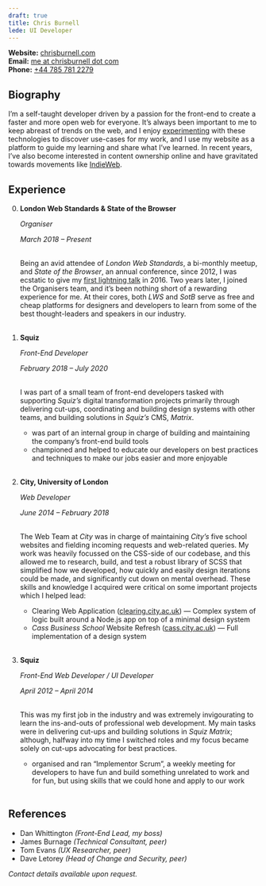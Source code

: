 ```yaml
---
draft: true
title: Chris Burnell
lede: UI Developer
---
```


**Website:** <a href="https://chrisburnell.com/">chrisburnell.com</a>
<br>
**Email:** <a href="mailto:me@chrisburnell.com">me at chrisburnell dot com</a>
<br>
**Phone:** <a href="tel:+447857812279">+44 785 781 2279</a>

## Biography

I’m a self-taught developer driven by a passion for the front-end to create a faster and more open web for everyone. It’s always been important to me to keep abreast of trends on the web, and I enjoy [experimenting](https://codepen.io/chrisburnell) with these technologies to discover use-cases for my work, and I use my website as a platform to guide my learning and share what I’ve learned. In recent years, I’ve also become interested in content ownership online and have gravitated towards movements like [IndieWeb](https://indieweb.org).

## Experience

0. **London Web Standards & State of the Browser**

    *Organiser*

    *March 2018 – Present*<br><br>

    Being an avid attendee of *London Web Standards*, a bi-monthly meetup, and *State of the Browser*, an annual conference, since 2012, I was ecstatic to give my [first lightning talk](https://chrisburnell.com/talk/middle-out) in 2016. Two years later, I joined the Organisers team, and it’s been nothing short of a rewarding experience for me. At their cores, both *LWS* and *SotB* serve as free and cheap platforms for designers and developers to learn from some of the best thought-leaders and speakers in our industry.<br><br>

0. **Squiz**

    *Front-End Developer*

    *February 2018 – July 2020*<br><br>

    I was part of a small team of front-end developers tasked with supporting *Squiz’s* digital transformation projects primarily through delivering cut-ups, coordinating and building design systems with other teams, and building solutions in *Squiz’s* CMS, *Matrix*.

    - was part of an internal group in charge of building and maintaining the company’s front-end build tools
    - championed and helped to educate our developers on best practices and techniques to make our jobs easier and more enjoyable<br><br>

0. **City, University of London**

    *Web Developer*

    *June 2014 – February 2018*<br><br>

    The Web Team at *City* was in charge of maintaining *City’s* five school websites and fielding incoming requests and web-related queries. My work was heavily focussed on the CSS-side of our codebase, and this allowed me to research, build, and test a robust library of SCSS that simplified how we developed, how quickly and easily design iterations could be made, and significantly cut down on mental overhead. These skills and knowledge I acquired were critical on some important projects which I helped lead:

    - Clearing Web Application (<a href="https://clearing.city.ac.uk" target="_blank">clearing.city.ac.uk</a>) — Complex system of logic built around a Node.js app on top of a minimal design system
    - *Cass Business School* Website Refresh (<a href="https://cass.city.ac.uk" target="_blank">cass.city.ac.uk</a>) — Full implementation of a design system<br><br>

0. **Squiz**

    *Front-End Web Developer / UI Developer*

    *April 2012 – April 2014*<br><br>

    This was my first job in the industry and was extremely invigourating to learn the ins-and-outs of professional web development. My main tasks were in delivering cut-ups and building solutions in *Squiz Matrix*; although, halfway into my time I switched roles and my focus became solely on cut-ups advocating for best practices.

    - organised and ran “Implementor Scrum”, a weekly meeting for developers to have fun and build something unrelated to work and for fun, but using skills that we could hone and apply to our work<br><br>

## References

- Dan Whittington *(Front-End Lead, my boss)*
- James Burnage *(Technical Consultant, peer)*
- Tom Evans *(UX Researcher, peer)*
- Dave Letorey *(Head of Change and Security, peer)*

*Contact details available upon request.*
